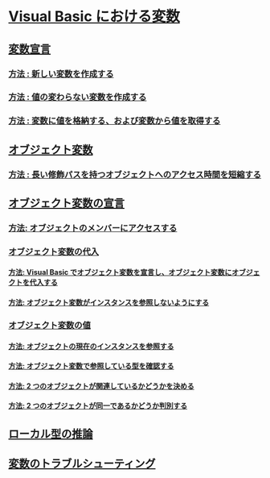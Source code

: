 # [Visual Basic における変数](index.md)
## [変数宣言](variable-declaration.md)
### [方法 : 新しい変数を作成する](how-to-create-a-new-variable.md)
### [方法 : 値の変わらない変数を作成する](how-to-create-a-variable-that-does-not-change-in-value.md)
### [方法 : 変数に値を格納する、および変数から値を取得する](how-to-move-data-into-and-out-of-a-variable.md)
## [オブジェクト変数](object-variables.md)
### [方法 : 長い修飾パスを持つオブジェクトへのアクセス時間を短縮する](how-to-speed-up-access-to-an-object-with-a-long-qualification-path.md)
## [オブジェクト変数の宣言](object-variable-declaration.md)
### [方法: オブジェクトのメンバーにアクセスする](how-to-access-members-of-an-object.md)
### [オブジェクト変数の代入](object-variable-assignment.md)
#### [方法: Visual Basic でオブジェクト変数を宣言し、オブジェクト変数にオブジェクトを代入する](how-to-declare-an-object-variable-and-assign-an-object-to-it.md)
#### [方法: オブジェクト変数がインスタンスを参照しないようにする](how-to-make-an-object-variable-not-refer-to-any-instance.md)
### [オブジェクト変数の値](object-variable-values.md)
#### [方法: オブジェクトの現在のインスタンスを参照する](how-to-refer-to-the-current-instance-of-an-object.md)
#### [方法: オブジェクト変数で参照している型を確認する](how-to-determine-what-type-an-object-variable-refers-to.md)
#### [方法: 2 つのオブジェクトが関連しているかどうかを決める](how-to-determine-whether-two-objects-are-related.md)
#### [方法: 2 つのオブジェクトが同一であるかどうか判別する](how-to-determine-whether-two-objects-are-identical.md)
## [ローカル型の推論](local-type-inference.md)
## [変数のトラブルシューティング](troubleshooting-variables.md)